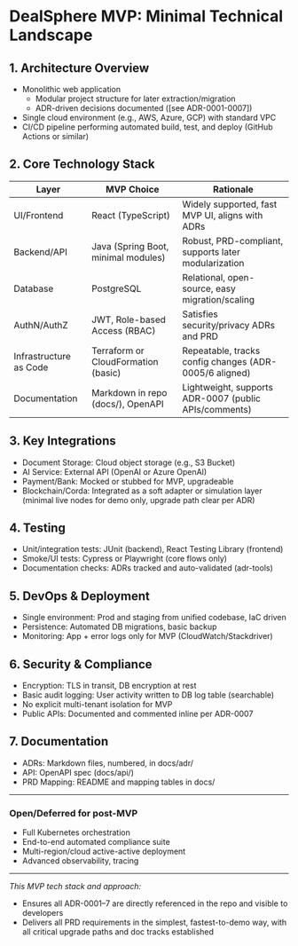 # DealSphere MVP: Minimal Technical Landscape

## 1. Architecture Overview
- Monolithic web application
    - Modular project structure for later extraction/migration
    - ADR-driven decisions documented ([see ADR-0001-0007])
- Single cloud environment (e.g., AWS, Azure, GCP) with standard VPC
- CI/CD pipeline performing automated build, test, and deploy (GitHub Actions or similar)

## 2. Core Technology Stack

| Layer                  | MVP Choice                          | Rationale                                               |
|------------------------|-------------------------------------|---------------------------------------------------------|
| UI/Frontend            | React (TypeScript)                  | Widely supported, fast MVP UI, aligns with ADRs         |
| Backend/API            | Java (Spring Boot, minimal modules) | Robust, PRD-compliant, supports later modularization    |
| Database               | PostgreSQL                          | Relational, open-source, easy migration/scaling         |
| AuthN/AuthZ            | JWT, Role-based Access (RBAC)       | Satisfies security/privacy ADRs and PRD                 |
| Infrastructure as Code | Terraform or CloudFormation (basic) | Repeatable, tracks config changes (ADR-0005/6 aligned)  |
| Documentation          | Markdown in repo (docs/), OpenAPI   | Lightweight, supports ADR-0007 (public APIs/comments)   |

## 3. Key Integrations
- Document Storage: Cloud object storage (e.g., S3 Bucket)
- AI Service: External API (OpenAI or Azure OpenAI)
- Payment/Bank: Mocked or stubbed for MVP, upgradeable
- Blockchain/Corda: Integrated as a soft adapter or simulation layer (minimal live nodes for demo only, upgrade path clear per ADR)

## 4. Testing
- Unit/integration tests: JUnit (backend), React Testing Library (frontend)
- Smoke/UI tests: Cypress or Playwright (core flows only)
- Documentation checks: ADRs tracked and auto-validated (adr-tools)

## 5. DevOps & Deployment
- Single environment: Prod and staging from unified codebase, IaC driven
- Persistence: Automated DB migrations, basic backup
- Monitoring: App + error logs only for MVP (CloudWatch/Stackdriver)

## 6. Security & Compliance
- Encryption: TLS in transit, DB encryption at rest
- Basic audit logging: User activity written to DB log table (searchable)
- No explicit multi-tenant isolation for MVP
- Public APIs: Documented and commented inline per ADR-0007

## 7. Documentation
- ADRs: Markdown files, numbered, in docs/adr/
- API: OpenAPI spec (docs/api/)
- PRD Mapping: README and mapping tables in docs/

---

### Open/Deferred for post-MVP
- Full Kubernetes orchestration
- End-to-end automated compliance suite
- Multi-region/cloud active-active deployment
- Advanced observability, tracing

---

*This MVP tech stack and approach:*
- Ensures all ADR-0001–7 are directly referenced in the repo and visible to developers
- Delivers all PRD requirements in the simplest, fastest-to-demo way, with all critical upgrade paths and doc tracks established
